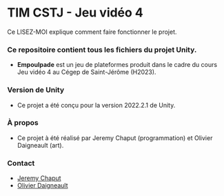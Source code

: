 # TIM CSTJ - Jeu vidéo 4 #
Ce LISEZ-MOI explique comment faire fonctionner le projet.

### Ce repositoire contient tous les fichiers du projet Unity. ###
* **Empoulpade** est un jeu de plateformes produit dans le cadre du cours Jeu vidéo 4 au Cégep de Saint-Jérôme (H2023).

### Version de Unity ###
* Ce projet a été conçu pour la version 2022.2.1 de Unity.

### À propos ###
* Ce projet à été réalisé par Jeremy Chaput (programmation) et Olivier Daigneault (art).

### Contact ###
* [Jeremy Chaput](https://jeremy-chaput.myportfolio.com)
* [Olivier Daigneault](https://olivier-daigneault.netlify.app)
